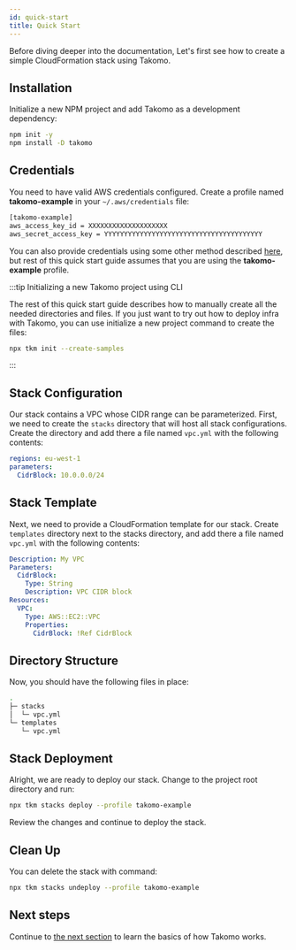 ```yaml
---
id: quick-start
title: Quick Start
---
```


Before diving deeper into the documentation, Let's first see how to create a simple CloudFormation stack using Takomo.

## Installation

Initialize a new NPM project and add Takomo as a development dependency:

```bash
npm init -y
npm install -D takomo 
```

## Credentials

You need to have valid AWS credentials configured. Create a profile named **takomo-example** in your `~/.aws/credentials` file:

```bash
[takomo-example]
aws_access_key_id = XXXXXXXXXXXXXXXXXXXX
aws_secret_access_key = YYYYYYYYYYYYYYYYYYYYYYYYYYYYYYYYYYYYYYYY
```

You can also provide credentials using some other method described [here](docs/general/credentials), but rest of this quick start guide assumes that you are using the **takomo-example** profile.

:::tip Initializing a new Takomo project using CLI

The rest of this quick start guide describes how to manually create all the needed directories and files. If you just want to try out how to deploy infra with Takomo, you can use initialize a new project command to create the files:

```bash
npx tkm init --create-samples
```

:::

## Stack Configuration

Our stack contains a VPC whose CIDR range can be parameterized. First, we need to create the `stacks` directory that will host all stack configurations. Create the directory and add there a file named `vpc.yml` with the following contents:

```yaml title="stacks/vpc.yml"
regions: eu-west-1
parameters:
  CidrBlock: 10.0.0.0/24
```

## Stack Template

Next, we need to provide a CloudFormation template for our stack. Create `templates` directory next to the stacks directory, and add there a file named `vpc.yml` with the following contents:

```yaml title="templates/vpc.yml"
Description: My VPC
Parameters:
  CidrBlock:
    Type: String
    Description: VPC CIDR block
Resources:
  VPC:
    Type: AWS::EC2::VPC
    Properties:
      CidrBlock: !Ref CidrBlock
```

## Directory Structure

Now, you should have the following files in place:

```bash
.
├─ stacks
│  └─ vpc.yml
└─ templates
   └─ vpc.yml
```

## Stack Deployment

Alright, we are ready to deploy our stack. Change to the project root directory and run:

```bash
npx tkm stacks deploy --profile takomo-example
```

Review the changes and continue to deploy the stack.

## Clean Up

You can delete the stack with command:

```bash
npx tkm stacks undeploy --profile takomo-example
```

## Next steps

Continue to [the next section](docs/general/directory-structure) to learn the basics of how Takomo works. 